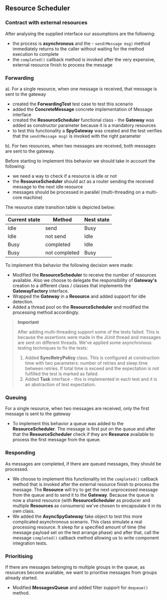 ## Resource Scheduler ##

### Contract with external resources  ###
After analysing the supplied interface our assumptions are the following:

- the process is **asynchronous** and the - `send(Message msg)` method immediately returns to the caller without waiting for the method execution to complete
- the `completed()` callback method is invoked after the very expensive, external resource finish to process the message

### Forwarding ###

a). For a single resource, when one message is received, that message is sent to the gateway

- created the **ForwardingTest** test case to test this scenario
- added the **ConcreteMessage** concrete implementation of Message interface
- created the **ResourceScheduler** functional class - the **Gateway** was added as constructor parameter because it is a mandatory resources
- to test this functionality a **SpyGateway** was created and the test verifies that the `send(Message msg)` is invoked with the right parameter

b). For two resources, when two messages are received, both messages are sent to the gateway.

Before starting to implement this behavior we should take in account the following:

- we need a way to check if a resource is idle or not 
- the **ResourceScheduler** should act as a router sending the received message to the next idle resource
- messages should be processed in parallel (multi-threading on a multi-core machine)

The resource state transition table is depicted below:

| Current state | Method        | Nest state   |
| ------------- | ------------- | -------------|
|Idle           | send          | Busy         |
|Idle           | not send      | Idle         |
|Busy           | completed     | Idle         |
|Busy           | not completed | Busy         |

To implement this behavior the following decision were made:

- Modified the **ResourceScheduler** to receive the number of resources available. Also we choose to delegate the responsibility of **Gateway's** creation to a different class / classes that implements the **GatewayFactory** interface.
- Wrapped the **Gateway** in a **Resource** and added support for idle detection.
- Added a thread pool on the **ResourceScheduler** and modified the processing method accordingly.

> **Important**
> 
> After adding multi-threading support some of the tests failed. This is because the assertions were made in the JUnit thread and messages are sent on different threads. We've applied some asynchronous testing techniques to fix the tests:
> 
> 1. Added **SyncRetryPolicy** class. This is configured at construction time with two parameters: number of retries and sleep time between retries. If total time is exceed and the expectation is not fulfilled the test is marked as failed.
> 2. Added **Task** interface - this is implemented in each test and it is an abstraction of test expectation. 

### Queuing ###

For a single resource, when two messages are received, only the first message is sent to the gateway

- To implement this behavior a queue was added to the **ResourceScheduler**. The message is first put on the queue and after that the **ResourceScheduler** check if they are **Resource** available to process the first message from the queue.

### Responding ###

As messages are completed, if there are queued messages, they should be processed.

- We choose to implement this functionality int the `completed()` callback method that is invoked after the external resource finish to process the message. The **Resource** will try to get the next unprocessed message from the queue and to send it to the **Gateway**. Because the queue is now a shared resource (with **ResourceScheduler** as producer and multiple **Resources** as consumers) we've chosen to encapsulate it in its own class.
- We added the **AsyncSpyGateway** fake object to test this more complicated asynchronous scenario. This class simulate a real processing resource. It sleep for a specified amount of time (the message payload set on the test arrange phase) and after that, call the message `completed()` callback method allowing us to write component integration tests.

### Prioritising ###

If there are messages belonging to multiple groups in the queue, as resources become available, we want to prioritise messages from groups
already started.

- Modified **MessagesQueue** and added filter support for `dequeue()` method.


